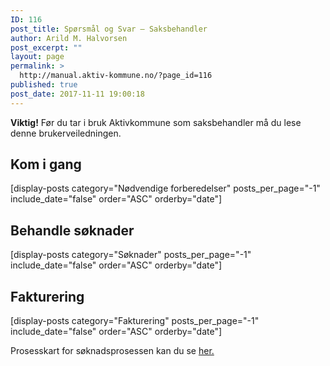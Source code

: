```yaml
---
ID: 116
post_title: Spørsmål og Svar – Saksbehandler
author: Arild M. Halvorsen
post_excerpt: ""
layout: page
permalink: >
  http://manual.aktiv-kommune.no/?page_id=116
published: true
post_date: 2017-11-11 19:00:18
---
```

**Viktig!** Før du tar i bruk Aktivkommune som saksbehandler må du lese denne brukerveiledningen.

## Kom i gang
[display-posts category="Nødvendige forberedelser" posts_per_page="-1" include_date="false" order="ASC" orderby="date"]

## Behandle søknader

[display-posts category="Søknader" posts_per_page="-1" include_date="false" order="ASC" orderby="date"]

## Fakturering
[display-posts category="Fakturering" posts_per_page="-1" include_date="false" order="ASC" orderby="date"]

Prosesskart for søknadsprosessen kan du se [her.](http://manual.aktiv-kommune.no/wp-content/uploads/2018/01/Aktivkommune-prosesskart-for-søknadsprosessen-nivå-1-PDF.pdf)